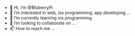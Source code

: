- 👋 Hi, I’m @BluberryPi
- 👀 I’m interested in web, ios programming, app developing ...
- 🌱 I’m currently learning ios programming
- 💞️ I’m looking to collaborate on ...
- 📫 How to reach me ...

<!---
BluberryPi/BluberryPi is a ✨ special ✨ repository because its `README.md` (this file) appears on your GitHub profile.
You can click the Preview link to take a look at your changes.
--->
